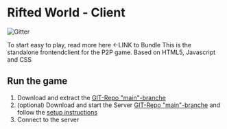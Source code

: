 # Rifted World - Client
![Gitter](https://img.shields.io/gitter/room/rifted-world/community?style=plastic)

To start easy to play, read more here <-LINK to Bundle
This is the standalone frontendclient for the P2P game. Based on HTML5, Javascript and CSS 

## Run the game

 1. Download and extract the [GIT-Repo "main"-branche](https://github.com/rifted-world/client/archive/main.zip) 
 2.  (optional) Download and start the Server  [GIT-Repo "main"-branche](https://github.com/rifted-world/server/archive/main.zip)  and follow the [setup instructions](https://github.com/rifted-world/server/blob/main/README.md)
 3. Connect to the server


